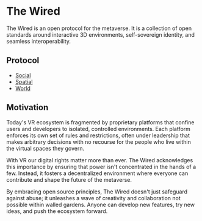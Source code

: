 # The Wired

The Wired is an open protocol for the metaverse.
It is a collection of open standards around interactive 3D environments,
self-sovereign identity, and seamless interoperability.

## Protocol

- [Social](./social)
- [Spatial](./spatial)
- [World](./world)

## Motivation

Today's VR ecosystem is fragmented by proprietary platforms that confine users and developers to isolated, controlled environments.
Each platform enforces its own set of rules and restrictions, often under leadership
that makes arbitrary decisions with no recourse for the people who live within the virtual spaces they govern.

With VR our digital rights matter more than ever.
The Wired acknowledges this importance by ensuring that power isn't concentrated in the hands of a few.
Instead, it fosters a decentralized environment where everyone can contribute and shape the future of the metaverse.

By embracing open source principles, The Wired doesn't just safeguard against abuse;
it unleashes a wave of creativity and collaboration not possible within walled gardens.
Anyone can develop new features, try new ideas, and push the ecosystem forward.
